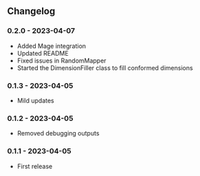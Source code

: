 ## Changelog


### 0.2.0 - 2023-04-07

* Added Mage integration
* Updated README
* Fixed issues in RandomMapper
* Started the DimensionFiller class to fill conformed dimensions

### 0.1.3 - 2023-04-05

* Mild updates

### 0.1.2 - 2023-04-05

* Removed debugging outputs

### 0.1.1 - 2023-04-05

* First release
